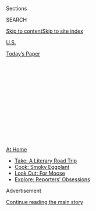 <div id="app">

<div>

<div>

<div>

<div class="NYTAppHideMasthead css-1q2w90k e1suatyy0">

<div class="section css-ui9rw0 e1suatyy2">

<div class="css-eph4ug er09x8g0">

<div class="css-6n7j50">

</div>

<span class="css-1dv1kvn">Sections</span>

<div class="css-10488qs">

<span class="css-1dv1kvn">SEARCH</span>

</div>

[Skip to content](#site-content)[Skip to site
index](#site-index)

</div>

<div id="masthead-section-label" class="css-1wr3we4 eaxe0e00">

[U.S.](https://www.nytimes3xbfgragh.onion/section/us)

</div>

<div class="css-10698na e1huz5gh0">

</div>

</div>

<div id="masthead-bar-one" class="section hasLinks css-15hmgas e1csuq9d3">

<div class="css-uqyvli e1csuq9d0">

</div>

<div class="css-1uqjmks e1csuq9d1">

</div>

<div class="css-9e9ivx">

[](https://myaccount.nytimes3xbfgragh.onion/auth/login?response_type=cookie&client_id=vi)

</div>

<div class="css-1bvtpon e1csuq9d2">

[Today’s
Paper](https://www.nytimes3xbfgragh.onion/section/todayspaper)

</div>

</div>

</div>

</div>

<div data-aria-hidden="false">

<div id="site-content" data-role="main">

<div>

<div class="css-1aor85t" style="opacity:0.000000001;z-index:-1;visibility:hidden">

<div class="css-1hqnpie">

<div class="css-epjblv">

<span class="css-17xtcya">[U.S.](/section/us)</span><span class="css-x15j1o">|</span><span class="css-fwqvlz">Urban
Explorers Give Modern Ruins a Second
Life</span>

</div>

<div class="css-k008qs">

<div class="css-1iwv8en">

<span class="css-18z7m18"></span>

<div>

</div>

</div>

<span class="css-1n6z4y">https://nyti.ms/2WWhbqD</span>

<div class="css-1705lsu">

<div class="css-4xjgmj">

<div class="css-4skfbu" data-role="toolbar" data-aria-label="Social Media Share buttons, Save button, and Comments Panel with current comment count" data-testid="share-tools">

  - 
  - 
  - 
  - 
    
    <div class="css-6n7j50">
    
    </div>

  - 

</div>

</div>

</div>

</div>

</div>

</div>

<div id="NYT_TOP_BANNER_REGION" class="css-13pd83m">

<div>

<div id="maps-athome-menu" class="section interactive-content interactive-size-medium css-1edisqu">

<div class="css-17ih8de interactive-body">

<div class="at-home-nav__innerContainer">

<div class="at-home-nav__title">

[At
Home](https://www.nytimes3xbfgragh.onion/spotlight/at-home?action=click&pgtype=Article&state=default&region=TOP_BANNER&context=at_home_menu)

</div>

  - [Take: A Literary Road
    Trip](https://www.nytimes3xbfgragh.onion/2020/07/28/books/time-for-a-literary-road-trip.html?action=click&pgtype=Article&state=default&region=TOP_BANNER&context=at_home_menu)
  - [Cook: Smoky
    Eggplant](https://www.nytimes3xbfgragh.onion/2020/07/29/magazine/bored-with-your-home-cooking-some-smoky-eggplant-will-fix-that.html?action=click&pgtype=Article&state=default&region=TOP_BANNER&context=at_home_menu)
  - [Look Out: For
    Moose](https://www.nytimes3xbfgragh.onion/2020/07/27/travel/moose-michigan-isle-royale.html?action=click&pgtype=Article&state=default&region=TOP_BANNER&context=at_home_menu)
  - [Explore: Reporters’
    Obsessions](https://www.nytimes3xbfgragh.onion/interactive/2020/at-home/even-more-reporters-editors-diaries-lists-recommendations.html?action=click&pgtype=Article&state=default&region=TOP_BANNER&context=at_home_menu)

</div>

</div>

</div>

</div>

</div>

<div id="top-wrapper" class="css-1sy8kpn">

<div id="top-slug" class="css-l9onyx">

Advertisement

</div>

[Continue reading the main
story](#after-top)

<div class="ad top-wrapper" style="text-align:center;height:100%;display:block;min-height:250px">

<div id="top" class="place-ad" data-position="top" data-size-key="top">

</div>

</div>

<div id="after-top">

</div>

</div>

<div>

<div id="sponsor-wrapper" class="css-1hyfx7x">

<div id="sponsor-slug" class="css-19vbshk">

Supported by

</div>

[Continue reading the main
story](#after-sponsor)

<div id="sponsor" class="ad sponsor-wrapper" style="text-align:center;height:100%;display:block">

</div>

<div id="after-sponsor">

</div>

</div>

<div class="css-186x18t">

</div>

<div class="css-1vkm6nb ehdk2mb0">

# Urban Explorers Give Modern Ruins a Second Life

</div>

In photos and videos, researchers and thrill-seekers celebrate the
allure of abandoned schools, factories, hotels, movie palaces and other
forgotten properties.

<div class="css-79elbk" data-testid="photoviewer-wrapper">

<div class="css-z3e15g" data-testid="photoviewer-wrapper-hidden">

</div>

<div class="css-1a48zt4 ehw59r15" data-testid="photoviewer-children">

![<span class="css-16f3y1r e13ogyst0" data-aria-hidden="true">The
abandoned Bethlehem Steel building in Lackawanna, N.Y. Urban explorers
find the beauty and history of abandoned properties
compelling.</span><span class="css-cnj6d5 e1z0qqy90" itemprop="copyrightHolder"><span class="css-1ly73wi e1tej78p0">Credit...</span><span><span>Matthew
Christopher/Abandoned
America</span></span></span>](https://static01.graylady3jvrrxbe.onion/images/2020/07/20/multimedia/00xp-abandoned1/00xp-abandoned1-articleLarge.jpg?quality=75&auto=webp&disable=upscale)

</div>

</div>

<div class="css-18e8msd">

<div class="css-vp77d3 epjyd6m0">

<div class="css-hus3qt ey68jwv0" data-aria-hidden="true">

[![Christopher
Mele](https://static01.graylady3jvrrxbe.onion/images/2018/06/13/multimedia/author-christopher-mele/author-christopher-mele-thumbLarge.jpg
"Christopher Mele")](https://www.nytimes3xbfgragh.onion/by/christopher-mele)

</div>

<div class="css-1baulvz">

By [<span class="css-1baulvz last-byline" itemprop="name">Christopher
Mele</span>](https://www.nytimes3xbfgragh.onion/by/christopher-mele)

</div>

</div>

  - 
    
    <div class="css-ld3wwf e16638kd2">
    
    July 27,
    2020
    
    </div>

  - 
    
    <div class="css-4xjgmj">
    
    <div class="css-d8bdto" data-role="toolbar" data-aria-label="Social Media Share buttons, Save button, and Comments Panel with current comment count" data-testid="share-tools">
    
      - 
      - 
      - 
      - 
        
        <div class="css-6n7j50">
        
        </div>
    
      - 
    
    </div>
    
    </div>

</div>

</div>

<div class="section meteredContent css-1r7ky0e" name="articleBody" itemprop="articleBody">

<div class="css-1fanzo5 StoryBodyCompanionColumn">

<div class="css-53u6y8">

For Jake Williams, nothing means success like wrack and ruin.

Mr. Williams had studied business marketing in college before
withdrawing and pursuing a full-time career as an [urban
explorer](http://www.forbidden-places.net/why.php), researching and
telling the stories of abandoned properties.

He films his excursions and, [as the producer of Bright Sun
Films](https://www.youtube.com/channel/UC5k3Kc0avyDJ2nG9Kxm9JmQ), shares
them on YouTube. The subjects of some of his more popular videos, like a
[former Days Inn hotel](https://www.youtube.com/watch?v=3gJfEOx_NGA) or
an abandoned [Walmart](https://www.youtube.com/watch?v=Mr1CWRc174o), are
fairly mundane, but viewers are drawn out of morbid curiosity, he said.

“I think when you see an abandoned place on the side of the road,” he
said, “people will ask, ‘How’d that get there?’”

</div>

</div>

<div class="css-1fanzo5 StoryBodyCompanionColumn">

<div class="css-53u6y8">

The urban exploration movement traces its origins to online forums that
allowed “all these weirdos to connect” and trade tips on places to
visit, said Matthew Christopher, the founder of the website [Abandoned
America](https://www.abandonedamerica.us/).

</div>

</div>

<div class="css-79elbk" data-testid="photoviewer-wrapper">

<div class="css-z3e15g" data-testid="photoviewer-wrapper-hidden">

</div>

<div class="css-1a48zt4 ehw59r15" data-testid="photoviewer-children">

![<span class="css-16f3y1r e13ogyst0" data-aria-hidden="true">The Fisher
Body Plant 21 in Detroit. Matthew Christopher has documented abandoned
schools, factories, hotels, movie palaces and other
spaces.</span><span class="css-cnj6d5 e1z0qqy90" itemprop="copyrightHolder"><span class="css-1ly73wi e1tej78p0">Credit...</span><span>Matthew
Christopher/Abandoned
America</span></span>](https://static01.graylady3jvrrxbe.onion/images/2020/07/20/multimedia/00xp-abandoned2/merlin_174766122_5e10f21b-9b5e-46f1-8c77-a43987b4ec21-articleLarge.jpg?quality=75&auto=webp&disable=upscale)

</div>

</div>

<div class="css-1fanzo5 StoryBodyCompanionColumn">

<div class="css-53u6y8">

Drew Scavello, the creator of [Truth In
Destruction](https://www.facebookcorewwwi.onion/pg/truthindestructionphotography/photos/),
which photographically chronicles abandoned places, said that when he
started urban exploring in 2007, a small number of people were focused
on sites in Boston, Detroit and Philadelphia. Since then, the movement
has grown into a large, loose-knit network that includes teenagers up to
septuagenarians.

Mr. Scavello said he was drawn to photographing former psychiatric
hospitals, which he described as “overlooked and undervalued” because of
the stigma attached to mental illness.

In his work, artifacts from bygone eras are not encased in glass or
roped off but are instead readily accessible. For instance, he said,
during a visit to a former state hospital in Iowa, he found [an
orbitoclast, a device once used in
lobotomies](https://warehouse-13-artifact-database.fandom.com/wiki/Walter_Freeman%27s_Orbitoclast),
in a cabinet.

“It’s a much more tangible way to connect to history than going to a
museum and taking a preplanned tour,” Mr. Scavello said. “A lot of the
time, it’s pretty incredible some of the stuff that gets left behind.”

</div>

</div>

<div class="css-1fanzo5 StoryBodyCompanionColumn">

<div class="css-53u6y8">

Mr. Christopher of Abandoned America started photographing and
documenting abandoned spaces after working at a private mental health
institution and learning from patients and staff members about a former
state-run hospital, [Philadelphia State Hospital, also known as Byberry
Hospital](https://www.phillymag.com/news/2015/06/28/byberry-mental-institution-survivors/),
which closed in 1990.

He said former patients of that hospital “were warehoused, forgotten and
erased.”

From there, he discovered abandoned schools, factories, hotels and movie
palaces. “Before you knew it, I was obsessed with it,” he
said.

</div>

</div>

<div class="css-79elbk" data-testid="photoviewer-wrapper">

<div class="css-z3e15g" data-testid="photoviewer-wrapper-hidden">

</div>

<div class="css-1a48zt4 ehw59r15" data-testid="photoviewer-children">

<div class="css-1xdhyk6 erfvjey0">

<span class="css-1ly73wi e1tej78p0">Image</span>

<div class="css-zjzyr8">

<div data-testid="lazyimage-container" style="height:255.84444444444446px">

</div>

</div>

</div>

<span class="css-16f3y1r e13ogyst0" data-aria-hidden="true">An abandoned
theater in an undisclosed location. Jaime M. Ullinger, an associate
professor of anthropology at Quinnipiac University, described these
kinds of sites as “liminal,” or in-between
spaces.</span><span class="css-cnj6d5 e1z0qqy90" itemprop="copyrightHolder"><span class="css-1ly73wi e1tej78p0">Credit...</span><span>Matthew
Christopher/Abandoned America</span></span>

</div>

</div>

<div class="css-1fanzo5 StoryBodyCompanionColumn">

<div class="css-53u6y8">

His talks, books and photographs attract fans and the curious with the
allure of adventure, nostalgia and academic interest.

His work is more than a snapshot of a time gone by; it is also a
commentary on the impact of humans on the environment and the kind of
throwaway culture society has embraced.

Some of the sites he has documented date to a time when the United
States was competing with Europe and trying to show off America’s
grandiosity.

“They thought they were building institutions to last centuries but now
it’s a quick churn,” Mr. Christopher said.

</div>

</div>

<div class="css-1fanzo5 StoryBodyCompanionColumn">

<div class="css-53u6y8">

That’s a view shared by Bryan Weissman and Michael Berindei, who run a
website called [The Proper People](https://theproperpeople.com/about/).
The name is a nod to a sign posted at a property they once visited that
declared “Access Prohibited — Except by the Proper People.”

“A common theme we try to touch on in our videos is the idea that the
world we live in is becoming more and more disposable,” Mr. Berindei
said.

He described the remnants of buildings from the 1920s and earlier as
“really grand, heavily ornamented structures that truly impress.”

</div>

</div>

<div class="css-cfo9c3">

</div>

<div class="css-1fanzo5 StoryBodyCompanionColumn">

<div class="css-53u6y8">

The builders from those eras probably believed that what they were
constructing “would be essentially permanent, and so they naturally
injected art, creativity and craftsmanship into them,” he said.

Mr. Berindei said he appreciated construction from the 1940s and 1950s,
but in the decades that followed, buildings came to be “thought of as a
good or commodity, rather than a permanent mark on our landscape.”

“The architecture of the past will only become more and more
unbelievable as more of our built world is replaced with prefab, cheaply
constructed junk,” he said.

</div>

</div>

<div class="css-1fanzo5 StoryBodyCompanionColumn">

<div class="css-53u6y8">

Mr. Christopher said documenting abandoned sites dates to at least
[Piranesi, the 18th-century artist who sketched Roman
ruins](https://www.nytimes3xbfgragh.onion/2007/09/28/arts/design/28pira.html).

Jaime M. Ullinger, an associate professor of anthropology at Quinnipiac
University in Connecticut, described modern-day abandoned sites as
“liminal,” or in-between spaces. They don’t serve their former
function, but they have not been razed or rehabilitated either, which
makes them inherently interesting.

“It used to be this thing,” she said. “Now, it’s this thing and it’s not
quite anything.”

Mr. Weissman and Mr. Berindei have documented visits to [former
amusement parks](https://www.youtube.com/watch?v=XTPOkrJLWPM),
[malls](https://www.youtube.com/watch?v=QmNyVFibClQ) and
[hotels](https://www.youtube.com/watch?v=OUQz62-Ny1g).

They also [visited a gigantic former power plant in
Philadelphia](https://www.youtube.com/watch?v=oz5BamDwRDg) that dates to
1925, a site they described as “extremely dangerous.”

A video shows them gingerly walking across a narrow beam over a dark pit
to gain access. Farther inside, a large chunk of concrete dangles
precariously from the ceiling.

They have encountered other hazards in their travels, including the
toxic chemicals known as PCBs, lead paint and mercury (especially at
former power plants) and mold, asbestos and [pigeon
droppings](https://www1.nyc.gov/site/doh/health/health-topics/pigeon.page).

Scrapes, cuts and bruises are not uncommon. “I don’t think we’re up to
date on our tetanus shots,” Mr. Berindei said.

</div>

</div>

<div class="css-1fanzo5 StoryBodyCompanionColumn">

<div class="css-53u6y8">

Another hazard can be a legal one related to trespassing. Does Mr.
Christopher always seek the permission of the owners of the properties
he visits? “No,” he said with a laugh.

Mr. Weissman and Mr. Berindei of The Proper People have had a few
run-ins with law enforcement, but they have never been arrested or
issued a citation. They said any tension eases once they explain the
nature of their work to the authorities.

On a visit to an abandoned power plant in New Orleans, Mr. Weissman and
Mr. Berindei found a colony of people who were relying on generators and
power tools to strip the site of scrap metal to sell to support their
drug habits.

“We talked to a few of them,” Mr. Berindei said. “They seem like nice
people. It was just a sad
situation.”

</div>

</div>

<div class="css-79elbk" data-testid="photoviewer-wrapper">

<div class="css-z3e15g" data-testid="photoviewer-wrapper-hidden">

</div>

<div class="css-1a48zt4 ehw59r15" data-testid="photoviewer-children">

<div class="css-1xdhyk6 erfvjey0">

<span class="css-1ly73wi e1tej78p0">Image</span>

<div class="css-zjzyr8">

<div data-testid="lazyimage-container" style="height:277.75555555555553px">

</div>

</div>

</div>

<span class="css-16f3y1r e13ogyst0" data-aria-hidden="true">A former
factory that produced china. “There is this kind of beauty in that it’s
something that is old and no longer in its original grandeur,” Professor
Ullinger
said.</span><span class="css-cnj6d5 e1z0qqy90" itemprop="copyrightHolder"><span class="css-1ly73wi e1tej78p0">Credit...</span><span>Matthew
Christopher/Abandoned America</span></span>

</div>

</div>

<div class="css-1fanzo5 StoryBodyCompanionColumn">

<div class="css-53u6y8">

Mr. Christopher said he relies on research, networking and luck to find
locations. Sometimes he stumbles onto sites or hears about them from
contacts in the salvage and demolition industries, or from historians
and preservationists.

Some of the creepiest stuff he’s seen? [Faceless CPR
dummies](https://twitter.com/abandonedameric/status/1057725225205465089?s=20),
[a rotting taxidermied elk
head](https://twitter.com/abandonedameric/status/1057737618702692352)
and [the morgue at a former children’s
hospital](https://twitter.com/abandonedameric/status/1157330150515761153).

</div>

</div>

<div class="css-cfo9c3">

</div>

<div class="css-1fanzo5 StoryBodyCompanionColumn">

<div class="css-53u6y8">

Mr. Christopher acknowledged that the economic fallout from the
coronavirus pandemic may lead to an increase in the number of abandoned
properties, especially retail centers, but that does not mean he’s
looking forward to such an outcome.

“In a way,” he said, “it’s a little bit like saying to a doctor during
the pandemic, ‘You will be really busy in the I.C.U.’”

</div>

</div>

<div>

</div>

</div>

<div>

</div>

<div>

</div>

<div>

</div>

<div>

<div id="bottom-wrapper" class="css-1ede5it">

<div id="bottom-slug" class="css-l9onyx">

Advertisement

</div>

[Continue reading the main
story](#after-bottom)

<div id="bottom" class="ad bottom-wrapper" style="text-align:center;height:100%;display:block;min-height:90px">

</div>

<div id="after-bottom">

</div>

</div>

</div>

</div>

</div>

## Site Index

<div>

</div>

## Site Information Navigation

  - [© <span>2020</span> <span>The New York Times
    Company</span>](https://help.nytimes3xbfgragh.onion/hc/en-us/articles/115014792127-Copyright-notice)

<!-- end list -->

  - [NYTCo](https://www.nytco.com/)
  - [Contact
    Us](https://help.nytimes3xbfgragh.onion/hc/en-us/articles/115015385887-Contact-Us)
  - [Work with us](https://www.nytco.com/careers/)
  - [Advertise](https://nytmediakit.com/)
  - [T Brand Studio](http://www.tbrandstudio.com/)
  - [Your Ad
    Choices](https://www.nytimes3xbfgragh.onion/privacy/cookie-policy#how-do-i-manage-trackers)
  - [Privacy](https://www.nytimes3xbfgragh.onion/privacy)
  - [Terms of
    Service](https://help.nytimes3xbfgragh.onion/hc/en-us/articles/115014893428-Terms-of-service)
  - [Terms of
    Sale](https://help.nytimes3xbfgragh.onion/hc/en-us/articles/115014893968-Terms-of-sale)
  - [Site
    Map](https://spiderbites.nytimes3xbfgragh.onion)
  - [Help](https://help.nytimes3xbfgragh.onion/hc/en-us)
  - [Subscriptions](https://www.nytimes3xbfgragh.onion/subscription?campaignId=37WXW)

</div>

</div>

</div>

</div>
